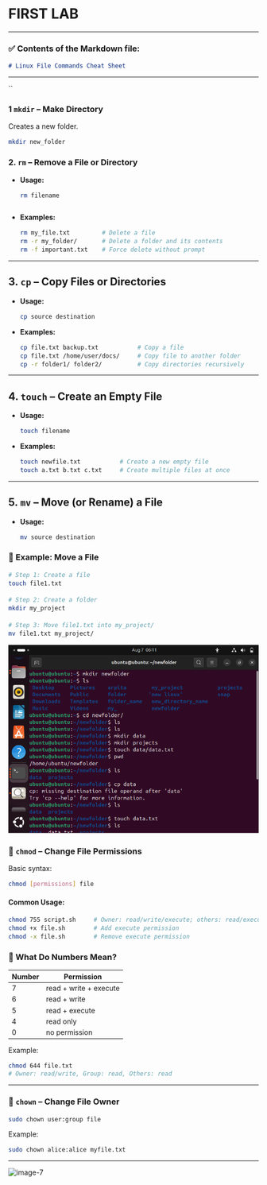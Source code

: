 # FIRST LAB

---

### ✅ Contents of the Markdown file:

````markdown
# Linux File Commands Cheat Sheet
````
---
``
### 1 `mkdir` – Make Directory

Creates a new folder.

```bash
mkdir new_folder
```

### 2. `rm` – Remove a File or Directory

- **Usage:**
  ```bash
  rm filename
````
````
* **Examples:**

  ```bash
  rm my_file.txt         # Delete a file
  rm -r my_folder/       # Delete a folder and its contents
  rm -f important.txt    # Force delete without prompt
  ```

---

## 3. `cp` – Copy Files or Directories

* **Usage:**

  ```bash
  cp source destination
  ```

* **Examples:**

  ```bash
  cp file.txt backup.txt           # Copy a file
  cp file.txt /home/user/docs/     # Copy file to another folder
  cp -r folder1/ folder2/          # Copy directories recursively
  ```

---

## 4. `touch` – Create an Empty File

* **Usage:**

  ```bash
  touch filename
  ```

* **Examples:**

  ```bash
  touch newfile.txt           # Create a new empty file
  touch a.txt b.txt c.txt     # Create multiple files at once
  ```

---

## 5. `mv` – Move (or Rename) a File

* **Usage:**

  ```bash
  mv source destination
  ```

### 🧪 Example: Move a File

```bash
# Step 1: Create a file
touch file1.txt

# Step 2: Create a folder
mkdir my_project

# Step 3: Move file1.txt into my_project/
mv file1.txt my_project/
```

![alt text](image.png)

### 🔐 `chmod` – Change File Permissions

Basic syntax:

```bash
chmod [permissions] file
```

#### Common Usage:

```bash
chmod 755 script.sh     # Owner: read/write/execute; others: read/execute
chmod +x file.sh        # Add execute permission
chmod -x file.sh        # Remove execute permission
```

### 🔢 What Do Numbers Mean?

| Number | Permission             |
| ------ | ---------------------- |
| 7      | read + write + execute |
| 6      | read + write           |
| 5      | read + execute         |
| 4      | read only              |
| 0      | no permission          |

Example:

```bash
chmod 644 file.txt
# Owner: read/write, Group: read, Others: read
```

---

### 👑 `chown` – Change File Owner

```bash
sudo chown user:group file
```

Example:

```bash
sudo chown alice:alice myfile.txt
```

---

<img width="771" height="517" alt="image-7" src="https://github.com/user-attachments/assets/c6485736-bbaf-4385-82c3-c2f61482bf2a" />
